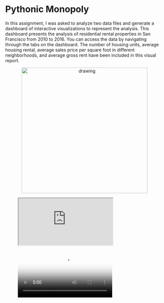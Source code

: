 # Pythonic Monopoly
In this assignment, I was asked to analyze two data files and generate a dashboard of interactive visualizations to represent the analysis.
This dashboard presents the analysis of residential rental properties in San Francisco from 2010 to 2016. You can access the data by navigating through the tabs on the dashboard. The number of housing units, average housing rental, average sales price per square foot in different neighborhoods, and average gross rent have been included in this visual report.

<p align="center">
<img src="https://github.com/padthai-sketch/Rental-Property-Analysis/blob/main/Screen%20Recording%202564-03-04%20at%2002.06.35.mov?raw=true" alt="drawing" width="400"/>
</p>

<figure class="video_container">
  <iframe src="https://github.com/padthai-sketch/Rental-Property-Analysis/blob/main/Screen%20Recording%202564-03-04%20at%2002.06.35.mov"> </iframe>
</figure>

<figure class="video_container">
  <video controls="true" allowfullscreen="true" poster="path/to/poster_image.png">
    <source src="https://github.com/padthai-sketch/Rental-Property-Analysis/blob/main/Screen%20Recording%202564-03-04%20at%2002.06.35.mov">
  </video>
</figure>
